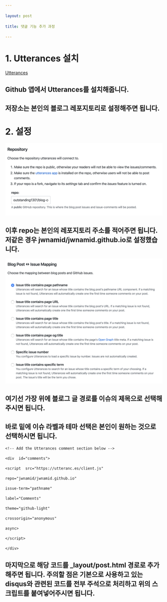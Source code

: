 ```yaml
---

layout: post

title: 댓글 기능 추가 과정

---
```

# 1. Utterances 설치
[Utterances](https://github.com/apps/utterances)
## Github 앱에서 Utterances를 설치해줍니다.
## 저장소는 본인의 블로그 레포지토리로 설정해주면 됩니다.

# 2. 설정
![](https://github.com/outstanding1301/outstanding1301.github.io/blob/master/imgs/git/2021-01-07-utterances/config-1.png?raw=true)
## 이후 repo는 본인의 레포지토리 주소를 적어주면 됩니다. 저같은 경우 jwnamid/jwnamid.github.io로 설정했습니다.
![](https://github.com/outstanding1301/outstanding1301.github.io/blob/master/imgs/git/2021-01-07-utterances/config-2.png?raw=true)
## 여기선 가장 위에 블로그 글 경로를 이슈의 제목으로 선택해주시면 됩니다.
## 바로 밑에 이슈 라벨과 테마 선택은 본인이 원하는 것으로 선택하시면 됩니다.

```
<!-- Add the Utterances comment section below -->

<div  id="comments">

<script  src="https://utteranc.es/client.js"

repo="jwnamid/jwnamid.github.io"

issue-term="pathname"

label="Comments"

theme="github-light"

crossorigin="anonymous"

async>

</script>

</div>
```
## 마지막으로 해당 코드를 _layout/post.html 경로로 추가해주면 됩니다. 주의할 점은 기본으로 사용하고 있는 disqus와 관련된 코드를 전부 주석으로 처리하고 위의 스크립트를 붙여넣어주시면 됩니다.